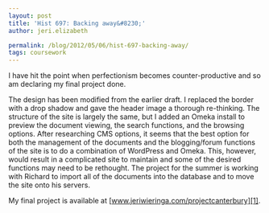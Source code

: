 ```yaml
---
layout: post
title: 'Hist 697: Backing away&#8230;'
author: jeri.elizabeth

permalink: /blog/2012/05/06/hist-697-backing-away/
tags: coursework
---
```

I have hit the point when perfectionism becomes counter-productive and so am declaring my final project done.

The design has been modified from the earlier draft. I replaced the border with a drop shadow and gave the header image a thorough re-thinking. The structure of the site is largely the same, but I added an Omeka install to preview the document viewing, the search functions, and the browsing options. After researching CMS options, it seems that the best option for both the management of the documents and the blogging/forum functions of the site is to do a combination of WordPress and Omeka. This, however, would result in a complicated site to maintain and some of the desired functions may need to be rethought. The project for the summer is working with Richard to import all of the documents into the database and to move the site onto his servers.

My final project is available at [www.jeriwieringa.com/projectcanterbury][1].

 [1]: http://jeriwieringa.com/projectcanterbury
